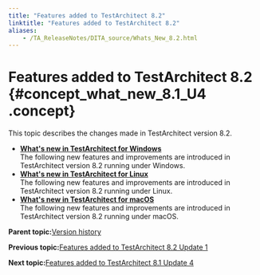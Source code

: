 ```yaml
--- 
title: "Features added to TestArchitect 8.2"
linktitle: "Features added to TestArchitect 8.2"
aliases: 
    - /TA_ReleaseNotes/DITA_source/Whats_New_8.2.html
---
```

# Features added to TestArchitect 8.2 {#concept_what_new_8.1_U4 .concept}

This topic describes the changes made in TestArchitect version 8.2.

-   **[What's new in TestArchitect for Windows](../../TA_ReleaseNotes/DITA_source/Whats_New_Windows_8.2.html)**  
The following new features and improvements are introduced in TestArchitect version 8.2 running under Windows.
-   **[What's new in TestArchitect for Linux](../../TA_ReleaseNotes/DITA_source/Whats_New_Linux_8.2.html)**  
The following new features and improvements are introduced in TestArchitect version 8.2 running under Linux.
-   **[What's new in TestArchitect for macOS](../../TA_ReleaseNotes/DITA_source/Whats_New_Mac_8.2.html)**  
The following new features and improvements are introduced in TestArchitect version 8.2 running under macOS.

**Parent topic:**[Version history](../../TA_ReleaseNotes/DITA_source/Version_History.html)

**Previous topic:**[Features added to TestArchitect 8.2 Update 1](../../TA_ReleaseNotes/DITA_source/Whats_New_8.2_update_1.html)

**Next topic:**[Features added to TestArchitect 8.1 Update 4](../../TA_ReleaseNotes/DITA_source/Whats_New_8.1_update_4.html)

